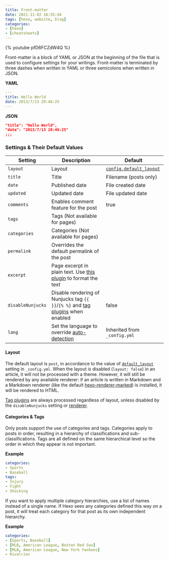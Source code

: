 ```yaml
---
title: Front-matter
date: 2021-11-02 16:55:44
tags: [hexo, website, blog]
categories:
- [hexo]
- [cheatsheets]
---
```


{% youtube pfD6FCZdW4Q %}

Front-matter is a block of YAML or JSON at the beginning of the file that is used to configure settings for your writings. Front-matter is terminated by three dashes when written in YAML or three semicolons when written in JSON.

**YAML**

``` yaml
---
title: Hello World
date: 2013/7/13 20:46:25
---
```

**JSON**

``` json
"title": "Hello World",
"date": "2013/7/13 20:46:25"
;;;
```

### Settings & Their Default Values

Setting | Description | Default
--- | --- | ---
`layout` | Layout | [`config.default_layout`](/docs/configuration#Writing)
`title` | Title | Filename (posts only)
`date` | Published date | File created date
`updated` | Updated date | File updated date
`comments` | Enables comment feature for the post | true
`tags` | Tags (Not available for pages) |
`categories` | Categories (Not available for pages) |
`permalink` | Overrides the default permalink of the post |
`excerpt` | Page excerpt in plain text. Use [this plugin](/docs/tag-plugins#Post-Excerpt) to format the text |
`disableNunjucks` | Disable rendering of Nunjucks tag `{{ }}`/`{% %}` and [tag plugins](/docs/tag-plugins) when enabled | false
`lang` | Set the language to override [auto-detection](/docs/internationalization#Path) | Inherited from `_config.yml`

#### Layout

The default layout is `post`, in accordance to the value of [`default_layout`](/docs/configuration#Writing) setting in `_config.yml`. When the layout is disabled (`layout: false`) in an article, it will not be processed with a theme. However, it will still be rendered by any available renderer: if an article is written in Markdown and a Markdown renderer (like the default [hexo-renderer-marked](https://github.com/hexojs/hexo-renderer-marked)) is installed, it will be rendered to HTML.

[Tag plugins](/docs/tag-plugins) are always processed regardless of layout, unless disabled by the `disableNunjucks` setting or [renderer](/api/renderer#Disable-Nunjucks-tags).

#### Categories & Tags

Only posts support the use of categories and tags. Categories apply to posts in order, resulting in a hierarchy of classifications and sub-classifications. Tags are all defined on the same hierarchical level so the order in which they appear is not important.

**Example**

``` yaml
categories:
- Sports
- Baseball
tags:
- Injury
- Fight
- Shocking
```

If you want to apply multiple category hierarchies, use a list of names instead of a single name. If Hexo sees any categories defined this way on a post, it will treat each category for that post as its own independent hierarchy.

**Example**

``` yaml
categories:
- [Sports, Baseball]
- [MLB, American League, Boston Red Sox]
- [MLB, American League, New York Yankees]
- Rivalries
```
